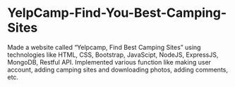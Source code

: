 # YelpCamp-Find-You-Best-Camping-Sites
Made a website called “Yelpcamp, Find Best Camping Sites” using technologies like HTML, CSS, Bootstrap, JavaScipt, NodeJS, ExpressJS, MongoDB, Restful API. Implemented various function like making user account, adding camping sites and downloading photos, adding comments, etc. 
